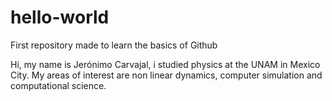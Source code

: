 # hello-world
First repository made to learn the basics of Github

Hi, my name is Jerónimo Carvajal, i studied physics at the UNAM in Mexico City. My areas of interest are non linear dynamics, computer simulation and computational science.
